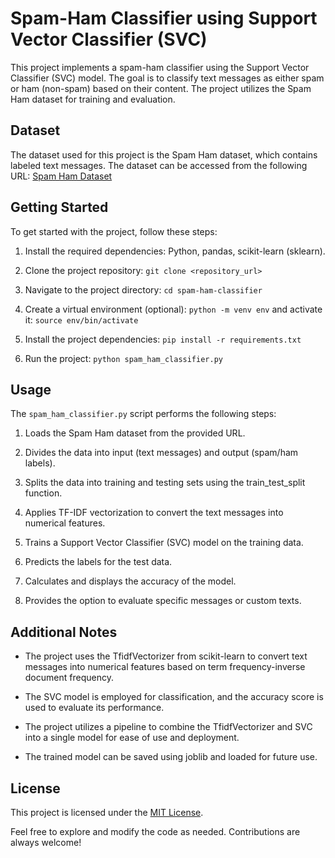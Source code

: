 # Spam-Ham Classifier using Support Vector Classifier (SVC)

This project implements a spam-ham classifier using the Support Vector Classifier (SVC) model. The goal is to classify text messages as either spam or ham (non-spam) based on their content. The project utilizes the Spam Ham dataset for training and evaluation.

## Dataset

The dataset used for this project is the Spam Ham dataset, which contains labeled text messages. The dataset can be accessed from the following URL: [Spam Ham Dataset](https://raw.githubusercontent.com/diazoniclabs/Machine-Learning-using-sklearn/master/Datasets/spam.tsv)

## Getting Started

To get started with the project, follow these steps:

1. Install the required dependencies: Python, pandas, scikit-learn (sklearn).

2. Clone the project repository: `git clone <repository_url>`

3. Navigate to the project directory: `cd spam-ham-classifier`

4. Create a virtual environment (optional): `python -m venv env` and activate it: `source env/bin/activate`

5. Install the project dependencies: `pip install -r requirements.txt`

6. Run the project: `python spam_ham_classifier.py`

## Usage

The `spam_ham_classifier.py` script performs the following steps:

1. Loads the Spam Ham dataset from the provided URL.

2. Divides the data into input (text messages) and output (spam/ham labels).

3. Splits the data into training and testing sets using the train_test_split function.

4. Applies TF-IDF vectorization to convert the text messages into numerical features.

5. Trains a Support Vector Classifier (SVC) model on the training data.

6. Predicts the labels for the test data.

7. Calculates and displays the accuracy of the model.

8. Provides the option to evaluate specific messages or custom texts.

## Additional Notes

- The project uses the TfidfVectorizer from scikit-learn to convert text messages into numerical features based on term frequency-inverse document frequency.

- The SVC model is employed for classification, and the accuracy score is used to evaluate its performance.

- The project utilizes a pipeline to combine the TfidfVectorizer and SVC into a single model for ease of use and deployment.

- The trained model can be saved using joblib and loaded for future use.

## License

This project is licensed under the [MIT License](LICENSE).

Feel free to explore and modify the code as needed. Contributions are always welcome!

